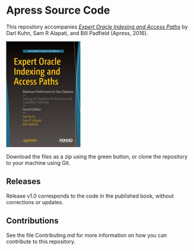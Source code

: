 # Apress Source Code

This repository accompanies [*Expert Oracle Indexing and Access Paths*](http://www.apress.com/9781484219836) by Darl Kuhn, Sam R Alapati, and Bill Padfield (Apress, 2016).

![Cover image](9781484219836.jpg)

Download the files as a zip using the green button, or clone the repository to your machine using Git.

## Releases

Release v1.0 corresponds to the code in the published book, without corrections or updates.

## Contributions

See the file Contributing.md for more information on how you can contribute to this repository.
